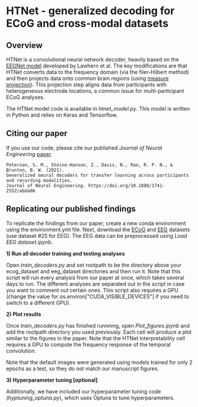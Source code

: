# HTNet - generalized decoding for ECoG and cross-modal datasets



## Overview

HTNet is a convolutional neural network decoder, heavily based on the [EEGNet model](https://github.com/vlawhern/arl-eegmodels) developed by Lawhern et al. The key modifications are that HTNet converts data to the frequency domain (via the filer-Hilbert method) and then projects data onto common brain regions (using [measure projection](https://github.com/bigdelys/measure_projection)). This projection step aligns data from participants with heterogeneous electrode locations, a common issue for multi-participant ECoG analyses.

The HTNet model code is available in *htnet_model.py*. This model is written in Python and relies on Keras and Tensorflow.



## Citing our paper

If you use our code, please cite our published *Journal of Neural Engineering* [paper](https://doi.org/10.1088/1741-2552/abda0b).

```
Peterson, S. M., Steine-Hanson, Z., Davis, N., Rao, R. P. N., & Brunton, B. W. (2021).
Generalized neural decoders for transfer learning across participants and recording modalities.
Journal of Neural Engineering. https://doi.org/10.1088/1741-2552/abda0b
```



## Replicating our published findings

To replicate the findings from our paper, create a new conda environment using the environment.yml file. Next, download the [ECoG](https://figshare.com/projects/Generalized_neural_decoders_for_transfer_learning_across_participants_and_recording_modalities/90287) and [EEG](http://bnci-horizon-2020.eu/database/data-sets) datasets (use dataset #25 for EEG). The EEG data can be preprocessed using *Load EEG dataset.ipynb*.



**1) Run all decoder training and testing analyses**

Open *train_decoders.py* and set rootpath to be the directory above your ecog_dataset and eeg_dataset directories and then run it. Note that this script will run every analysis from our paper at once, which takes several days to run. The different analyses are separated out in the script in case you want to comment out certain ones. This script also requires a GPU (change the value for os.environ["CUDA_VISIBLE_DEVICES"] if you need to switch to a different GPU).



**2) Plot results**

Once *train_decoders.py* has finished runnning, open *Plot_figures.ipynb* and add the rootpath directory you used previously. Each cell will produce a plot similar to the figures in the paper. Note that the HTNet interpretability cell requires a GPU to compute the frequency response of the temporal convolution.

Note that the default images were generated using models trained for only 2 epochs as a test, so they do not match our manuscript figures.



**3) Hyperparameter tuning [optional]**

Additionally, we have included our hyperparameter tuning code (*hyptuning_optuna.py*), which uses Optuna to tune hyperparameters.
